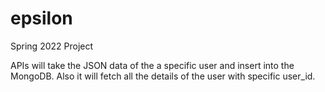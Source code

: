 # epsilon
Spring 2022 Project


APIs will take the JSON data of the a specific user and insert into the MongoDB.
Also it will fetch all the details of the user with specific user_id.
